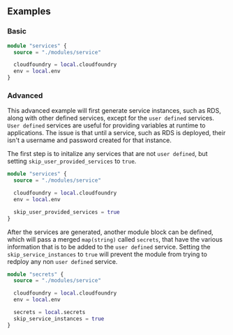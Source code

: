 ## Examples

### Basic
```terraform
module "services" {
  source = "./modules/service"

  cloudfoundry = local.cloudfoundry
  env = local.env
}
```

### Advanced

This advanced example will first generate service instances, such as RDS, along with other defined services, except for the `user defined` services. `User defined` services are useful for providing variables at runtime to applications. The issue is that until a service, such as RDS is deployed, their isn't a username and password created for that instance.

The first step is to initalize any services that are not `user defined`, but setting `skip_user_provided_services` to `true`.

```terraform
module "services" {
  source = "./modules/service"

  cloudfoundry = local.cloudfoundry
  env = local.env

  skip_user_provided_services = true
}
```

After the services are generated, another module block can be defined, which will pass a merged `map(string)` called `secrets`, that have the various information that is to be added to the `user defined` service. Setting the `skip_service_instances` to `true` will prevent the module from trying to redploy any non `user defined` service.

```terraform
module "secrets" {
  source = "./modules/service"

  cloudfoundry = local.cloudfoundry
  env = local.env

  secrets = local.secrets
  skip_service_instances = true
}
```